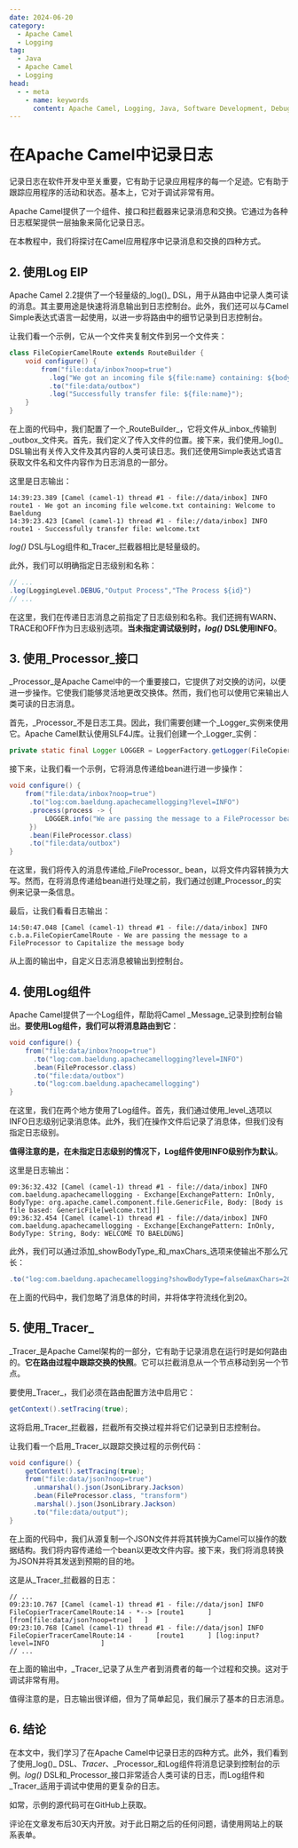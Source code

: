 ```yaml
---
date: 2024-06-20
category:
  - Apache Camel
  - Logging
tag:
  - Java
  - Apache Camel
  - Logging
head:
  - - meta
    - name: keywords
      content: Apache Camel, Logging, Java, Software Development, Debugging
---
```


# 在Apache Camel中记录日志

记录日志在软件开发中至关重要，它有助于记录应用程序的每一个足迹。它有助于跟踪应用程序的活动和状态。基本上，它对于调试非常有用。

Apache Camel提供了一个组件、接口和拦截器来记录消息和交换。它通过为各种日志框架提供一层抽象来简化记录日志。

在本教程中，我们将探讨在Camel应用程序中记录消息和交换的四种方式。

## 2. 使用Log EIP

Apache Camel 2.2提供了一个轻量级的_log()_ DSL，用于从路由中记录人类可读的消息。其主要用途是快速将消息输出到日志控制台。此外，我们还可以与Camel Simple表达式语言一起使用，以进一步将路由中的细节记录到日志控制台。

让我们看一个示例，它从一个文件夹复制文件到另一个文件夹：

```java
class FileCopierCamelRoute extends RouteBuilder {
    void configure() {
        from("file:data/inbox?noop=true")
          .log("We got an incoming file ${file:name} containing: ${body}")
          .to("file:data/outbox")
          .log("Successfully transfer file: ${file:name}");
    }
}
```

在上面的代码中，我们配置了一个_RouteBuilder_，它将文件从_inbox_传输到_outbox_文件夹。首先，我们定义了传入文件的位置。接下来，我们使用_log()_ DSL输出有关传入文件及其内容的人类可读日志。我们还使用Simple表达式语言获取文件名和文件内容作为日志消息的一部分。

这里是日志输出：

```
14:39:23.389 [Camel (camel-1) thread #1 - file://data/inbox] INFO  route1 - We got an incoming file welcome.txt containing: Welcome to Baeldung
14:39:23.423 [Camel (camel-1) thread #1 - file://data/inbox] INFO  route1 - Successfully transfer file: welcome.txt
```

_log()_ DSL与Log组件和_Tracer_拦截器相比是轻量级的。

此外，我们可以明确指定日志级别和名称：

```java
// ...
.log(LoggingLevel.DEBUG,"Output Process","The Process ${id}")
// ...
```

在这里，我们在传递日志消息之前指定了日志级别和名称。我们还拥有WARN、TRACE和OFF作为日志级别选项。**当未指定调试级别时，_log()_ DSL使用INFO**。

## 3. 使用_Processor_接口

_Processor_是Apache Camel中的一个重要接口，它提供了对交换的访问，以便进一步操作。它使我们能够灵活地更改交换体。然而，我们也可以使用它来输出人类可读的日志消息。

首先，_Processor_不是日志工具。因此，我们需要创建一个_Logger_实例来使用它。Apache Camel默认使用SLF4J库。让我们创建一个_Logger_实例：

```java
private static final Logger LOGGER = LoggerFactory.getLogger(FileCopierCamelRoute.class);
```

接下来，让我们看一个示例，它将消息传递给bean进行进一步操作：

```java
void configure() {
    from("file:data/inbox?noop=true")
     .to("log:com.baeldung.apachecamellogging?level=INFO")
     .process(process -> {
         LOGGER.info("We are passing the message to a FileProcessor bean to capitalize the message body");
     })
     .bean(FileProcessor.class)
     .to("file:data/outbox")
}
```

在这里，我们将传入的消息传递给_FileProcessor_ bean，以将文件内容转换为大写。然而，在将消息传递给bean进行处理之前，我们通过创建_Processor_的实例来记录一条信息。

最后，让我们看看日志输出：

```
14:50:47.048 [Camel (camel-1) thread #1 - file://data/inbox] INFO  c.b.a.FileCopierCamelRoute - We are passing the message to a FileProcessor to Capitalize the message body
```

从上面的输出中，自定义日志消息被输出到控制台。

## 4. 使用Log组件

Apache Camel提供了一个Log组件，帮助将Camel _Message_记录到控制台输出。**要使用Log组件，我们可以将消息路由到它**：

```java
void configure() {
    from("file:data/inbox?noop=true")
      .to("log:com.baeldung.apachecamellogging?level=INFO")
      .bean(FileProcessor.class)
      .to("file:data/outbox")
      .to("log:com.baeldung.apachecamellogging")
}
```

在这里，我们在两个地方使用了Log组件。首先，我们通过使用_level_选项以INFO日志级别记录消息体。此外，我们在操作文件后记录了消息体，但我们没有指定日志级别。

**值得注意的是，在未指定日志级别的情况下，Log组件使用INFO级别作为默认**。

这里是日志输出：

```
09:36:32.432 [Camel (camel-1) thread #1 - file://data/inbox] INFO  com.baeldung.apachecamellogging - Exchange[ExchangePattern: InOnly, BodyType: org.apache.camel.component.file.GenericFile, Body: [Body is file based: GenericFile[welcome.txt]]]
09:36:32.454 [Camel (camel-1) thread #1 - file://data/inbox] INFO  com.baeldung.apachecamellogging - Exchange[ExchangePattern: InOnly, BodyType: String, Body: WELCOME TO BAELDUNG]
```

此外，我们可以通过添加_showBodyType_和_maxChars_选项来使输出不那么冗长：

```java
.to("log:com.baeldung.apachecamellogging?showBodyType=false&maxChars=20")
```

在上面的代码中，我们忽略了消息体的时间，并将体字符流线化到20。

## 5. 使用_Tracer_

_Tracer_是Apache Camel架构的一部分，它有助于记录消息在运行时是如何路由的。**它在路由过程中跟踪交换的快照**。它可以拦截消息从一个节点移动到另一个节点。

要使用_Tracer_，我们必须在路由配置方法中启用它：

```java
getContext().setTracing(true);
```

这将启用_Tracer_拦截器，拦截所有交换过程并将它们记录到日志控制台。

让我们看一个启用_Tracer_以跟踪交换过程的示例代码：

```java
void configure() {
    getContext().setTracing(true);
    from("file:data/json?noop=true")
      .unmarshal().json(JsonLibrary.Jackson)
      .bean(FileProcessor.class, "transform")
      .marshal().json(JsonLibrary.Jackson)
      .to("file:data/output");
}
```

在上面的代码中，我们从源复制一个JSON文件并将其转换为Camel可以操作的数据结构。我们将内容传递给一个bean以更改文件内容。接下来，我们将消息转换为JSON并将其发送到预期的目的地。

这是从_Tracer_拦截器的日志：

```
// ...
09:23:10.767 [Camel (camel-1) thread #1 - file://data/json] INFO  FileCopierTracerCamelRoute:14 - *--> [route1      ] [from[file:data/json?noop=true]   ]
09:23:10.768 [Camel (camel-1) thread #1 - file://data/json] INFO  FileCopierTracerCamelRoute:14 -      [route1      ] [log:input?level=INFO             ]
// ...
```

在上面的输出中，_Tracer_记录了从生产者到消费者的每一个过程和交换。这对于调试非常有用。

值得注意的是，日志输出很详细，但为了简单起见，我们展示了基本的日志消息。

## 6. 结论

在本文中，我们学习了在Apache Camel中记录日志的四种方式。此外，我们看到了使用_log()_ DSL、_Tracer_、_Processor_和Log组件将消息记录到控制台的示例。_log()_ DSL和_Processor_接口非常适合人类可读的日志，而Log组件和_Tracer_适用于调试中使用的更复杂的日志。

如常，示例的源代码可在GitHub上获取。

评论在文章发布后30天内开放。对于此日期之后的任何问题，请使用网站上的联系表单。